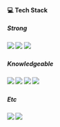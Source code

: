 
<h4>💻 Tech Stack</h4>
<h5>Strong<h5>
<p>
  <img src="https://img.shields.io/badge/Python-3776AB?style=flat-square&logo=Python&logoColor=white"/></a>
  <img src="https://img.shields.io/badge/MySQL-4479A1?style=flat-square&logo=MySQL&logoColor=white"/></a>
  <img src="https://img.shields.io/badge/Django-092E20?style=flat-square&logo=Django&logoColor=white"/></a>
</p>
<h5>Knowledgeable<h5>
<p>  
  <img src="https://img.shields.io/badge/Kafka-231F20?style=flat-square&logo=Apache Kafka&logoColor=white"/></a>
  <img src="https://img.shields.io/badge/Airflow-017CEE?style=flat-square&logo=Apache Airflow&logoColor=white"/></a>
  <img src="https://img.shields.io/badge/Spark-E25A1C?style=flat-square&logo=Apache Spark&logoColor=white"/></a>
  <img src="https://img.shields.io/badge/S3-569A31?style=flat-square&logo=AWS S3&logoColor=white"/></a>
</p>
<h5>Etc<h5>
<p>
  <img src="https://img.shields.io/badge/Github-181717?style=flat-square&logo=Github&logoColor=white"/></a>
  <img src="https://img.shields.io/badge/Docker-2496ED?style=flat-square&logo=Docker&logoColor=white"/></a>
</p>

